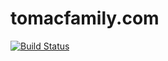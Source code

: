 tomacfamily.com
===============

[![Build Status](https://travis-ci.com/rtomac/tomacfamily.com.svg?branch=master)](https://travis-ci.org/rtomac/tomacfamily.com)